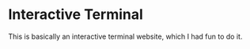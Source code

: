 # Interactive Terminal

This is basically an interactive terminal website, which I had fun to do it.